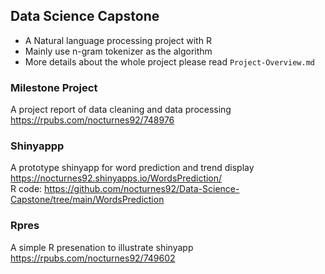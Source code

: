 ## Data Science Capstone
- A Natural language processing project with R  
- Mainly use n-gram tokenizer as the algorithm
- More details about the whole project please read `Project-Overview.md`

### Milestone Project
A project report of data cleaning and data processing   
https://rpubs.com/nocturnes92/748976  

### Shinyappp
A prototype shinyapp for word prediction and trend display   
https://nocturnes92.shinyapps.io/WordsPrediction/  
R code: https://github.com/nocturnes92/Data-Science-Capstone/tree/main/WordsPrediction

### Rpres
A simple R presenation to illustrate shinyapp  
https://rpubs.com/nocturnes92/749602  
